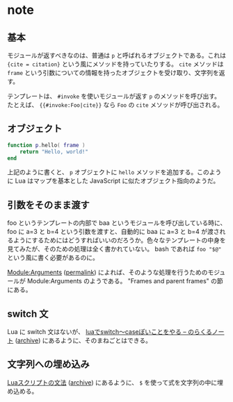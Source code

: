 # note

## 基本

モジュールが返すべきなのは、普通は `p` と呼ばれるオブジェクトである。これは `{cite = citation}` という風にメソッドを持っていたりする。 `cite` メソッドは `frame` という引数についての情報を持ったオブジェクトを受け取り、文字列を返す。

テンプレートは、 `#invoke` を使いモジュールが返す `p` のメソッドを呼び出す。たとえば、 `{{#invoke:Foo|cite}}` なら `Foo` の `cite` メソッドが呼び出される。

## オブジェクト

```lua
function p.hello( frame )
    return "Hello, world!"
end
```

上記のように書くと、 `p` オブジェクトに `hello` メソッドを追加する。このように Lua はマップを基本とした JavaScript に似たオブジェクト指向のようだ。

## 引数をそのまま渡す

foo というテンプレートの内部で baa というモジュールを呼び出している時に、 foo に a=3 と b=4 という引数を渡すと、自動的に baa に a=3 と b=4 が渡されるようにするためにはどうすればいいのだろうか。色々なテンプレートの中身を見てみたが、そのための処理は全く書かれていない。 bash であれば `foo "$@"` という風に書く必要があるのに。

[Module:Arguments](https://en.wikipedia.org/wiki/Module:Arguments) ([permalink](https://en.wikipedia.org/w/index.php?oldid=948472485)) によれば、そのような処理を行うためのモジュールが Module:Arguments のようである。 "Frames and parent frames" の節にある。

## switch 文

Lua に switch 文はないが、 [luaでswitch～caseぽいことをやる – のらくるノート](https://noracle.jp/lua-switch-case/) ([archive](https://web.archive.org/web/20201030165854/https://noracle.jp/lua-switch-case/)) にあるように、そのまねごとはできる。

## 文字列への埋め込み

[Luaスクリプトの文法](http://www.rtpro.yamaha.co.jp/RT/docs/lua/tutorial/syntax.html) ([archive](https://web.archive.org/web/20190916124025/http://www.rtpro.yamaha.co.jp/RT/docs/lua/tutorial/syntax.html)) にあるように、 `$` を使って式を文字列の中に埋め込める。
